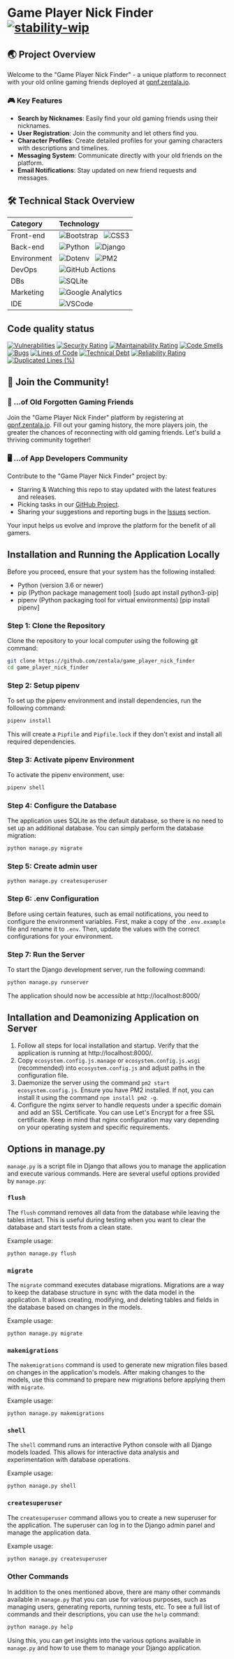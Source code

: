 # Game Player Nick Finder [![stability-wip](https://img.shields.io/badge/stability-wip-lightgrey.svg)](https://github.com/mkenney/software-guides/blob/master/STABILITY-BADGES.md#work-in-progress)

## 🌏 Project Overview
Welcome to the "Game Player Nick Finder" - a unique platform to reconnect with your old online gaming friends deployed at [gpnf.zentala.io](https://gpnf.zentala.io/).

### 🎮 Key Features
- **Search by Nicknames**: Easily find your old gaming friends using their nicknames.
- **User Registration**: Join the community and let others find you.
- **Character Profiles**: Create detailed profiles for your gaming characters with descriptions and timelines.
- **Messaging System**: Communicate directly with your old friends on the platform.
- **Email Notifications**: Stay updated on new friend requests and messages.

## 🛠 Technical Stack Overview

| Category    | Technology                                                                                   |
| :---------- | :------------------------------------------------------------------------------------------- |
| Front-end   | ![Bootstrap](https://img.shields.io/badge/-Bootstrap-563D7C?logo=bootstrap&logoColor=white) &nbsp; ![CSS3](https://img.shields.io/badge/-CSS3-1572B6?logo=css3&logoColor=white) |
| Back-end    | ![Python](https://img.shields.io/badge/-Python-3776AB?logo=python&logoColor=white) &nbsp; ![Django](https://img.shields.io/badge/-Django-092E20?logo=django&logoColor=white) |
| Environment | ![Dotenv](https://img.shields.io/badge/-Dotenv-000000?logo=dotenv&logoColor=white) &nbsp; ![PM2](https://img.shields.io/badge/-PM2-2B037A?logo=pm2&logoColor=white) |
| DevOps      | ![GitHub Actions](https://img.shields.io/badge/-GitHubActions-2088FF?logo=githubactions&logoColor=white) |
| DBs         | ![SQLite](https://img.shields.io/badge/-SQLite-003B57?logo=sqlite&logoColor=white) |
| Marketing   | ![Google Analytics](https://img.shields.io/badge/-GoogleAnalytics-E37400?logo=googleanalytics&logoColor=white) |
| IDE         | ![VSCode](https://img.shields.io/badge/-Visual%20Studio%20Code-007ACC?logo=visualstudiocode&logoColor=white) |

## Code quality status

[![Vulnerabilities](https://sonarcloud.io/api/project_badges/measure?project=zentala_game_player_nick_finder&metric=vulnerabilities)](https://sonarcloud.io/summary/new_code?id=zentala_game_player_nick_finder)
[![Security Rating](https://sonarcloud.io/api/project_badges/measure?project=zentala_game_player_nick_finder&metric=security_rating)](https://sonarcloud.io/summary/new_code?id=zentala_game_player_nick_finder)
[![Maintainability Rating](https://sonarcloud.io/api/project_badges/measure?project=zentala_game_player_nick_finder&metric=sqale_rating)](https://sonarcloud.io/summary/new_code?id=zentala_game_player_nick_finder)
[![Code Smells](https://sonarcloud.io/api/project_badges/measure?project=zentala_game_player_nick_finder&metric=code_smells)](https://sonarcloud.io/summary/new_code?id=game_player_nick_finder) [![Bugs](https://sonarcloud.io/api/project_badges/measure?project=zentala_game_player_nick_finder&metric=bugs)](https://sonarcloud.io/summary/new_code?id=zentala_game_player_nick_finder)
[![Lines of Code](https://sonarcloud.io/api/project_badges/measure?project=zentala_game_player_nick_finder&metric=ncloc)](https://sonarcloud.io/summary/new_code?id=zentala_game_player_nick_finder)
[![Technical Debt](https://sonarcloud.io/api/project_badges/measure?project=zentala_game_player_nick_finder&metric=sqale_index)](https://sonarcloud.io/summary/new_code?id=zentala_game_player_nick_finder) [![Reliability Rating](https://sonarcloud.io/api/project_badges/measure?project=zentala_game_player_nick_finder&metric=reliability_rating)](https://sonarcloud.io/summary/new_code?id=zentala_game_player_nick_finder) [![Duplicated Lines (%)](https://sonarcloud.io/api/project_badges/measure?project=zentala_game_player_nick_finder&metric=duplicated_lines_density)](https://sonarcloud.io/summary/new_code?id=zentala_game_player_nick_finder)

## 🤝 Join the Community!

### 👾 ...of Old Forgotten Gaming Friends

Join the "Game Player Nick Finder" platform by registering at [gpnf.zentala.io](https://gpnf.zentala.io/accounts/register/). Fill out your gaming history, the more players join, the greater the chances of reconnecting with old gaming friends. Let's build a thriving community together!

### 🖥️ ...of App Developers Community

Contribute to the "Game Player Nick Finder" project by:
* Starring & Watching this repo to stay updated with the latest features and releases.
* Picking tasks in our [GitHub Project](https://github.com/zentala/game_player_nick_finder/projects).
* Sharing your suggestions and reporting bugs in the [Issues](https://github.com/zentala/game_player_nick_finder/issues) section.

Your input helps us evolve and improve the platform for the benefit of all gamers.

## Installation and Running the Application Locally
Before you proceed, ensure that your system has the following installed:
* Python (version 3.6 or newer)
* pip (Python package management tool) [sudo apt install python3-pip]
* pipenv (Python packaging tool for virtual environments) [pip install pipenv]

### Step 1: Clone the Repository
Clone the repository to your local computer using the following git command:

```bash
git clone https://github.com/zentala/game_player_nick_finder
cd game_player_nick_finder
```

### Step 2: Setup pipenv
To set up the pipenv environment and install dependencies, run the following command:

```bash
pipenv install
```

This will create a `Pipfile` and `Pipfile.lock` if they don't exist and install all required dependencies.

### Step 3: Activate pipenv Environment
To activate the pipenv environment, use:

```bash
pipenv shell
```

### Step 4: Configure the Database
The application uses SQLite as the default database, so there is no need to set up an additional database. You can simply perform the database migration:

```bash
python manage.py migrate
```

### Step 5: Create admin user
```bash
python manage.py createsuperuser
```

### Step 6: .env Configuration
Before using certain features, such as email notifications, you need to configure the environment variables. First, make a copy of the `.env.example` file and rename it to `.env`. Then, update the values with the correct configurations for your environment.

### Step 7: Run the Server
To start the Django development server, run the following command:

```bash
python manage.py runserver
```

The application should now be accessible at http://localhost:8000/

## Intallation and Deamonizing Application on Server
1) Follow all steps for local installation and startup. Verify that the application is running at http://localhost:8000/.
2) Copy `ecosystem.config.js.manage` or `ecosystem.config.js.wsgi` (recommended) into `ecosystem.config.js` and adjust paths in the configuration file.
3) Daemonize the server using the command `pm2 start ecosystem.config.js`. Ensure you have PM2 installed. If not, you can install it using the command `npm install pm2 -g`.
4) Configure the nginx server to handle requests under a specific domain and add an SSL Certificate. You can use Let's Encrypt for a free SSL certificate. Keep in mind that nginx configuration may vary depending on your operating system and specific requirements.

## Options in manage.py

`manage.py` is a script file in Django that allows you to manage the application and execute various commands. Here are several useful options provided by `manage.py`:

### `flush`

The `flush` command removes all data from the database while leaving the tables intact. This is useful during testing when you want to clear the database and start tests from a clean state.

Example usage:
```bash
python manage.py flush
```

### `migrate`

The `migrate` command executes database migrations. Migrations are a way to keep the database structure in sync with the data model in the application. It allows creating, modifying, and deleting tables and fields in the database based on changes in the models.

Example usage:
```bash
python manage.py migrate
```

### `makemigrations`

The `makemigrations` command is used to generate new migration files based on changes in the application's models. After making changes to the models, use this command to prepare new migrations before applying them with `migrate`.

Example usage:
```bash
python manage.py makemigrations
```

### `shell`

The `shell` command runs an interactive Python console with all Django models loaded. This allows for interactive data analysis and experimentation with database operations.

Example usage:
```bash
python manage.py shell
```

### `createsuperuser`

The `createsuperuser` command allows you to create a new superuser for the application. The superuser can log in to the Django admin panel and manage the application data.

Example usage:
```bash
python manage.py createsuperuser
```

### Other Commands

In addition to the ones mentioned above, there are many other commands available in `manage.py` that you can use for various purposes, such as managing users, generating reports, running tests, etc. To see a full list of commands and their descriptions, you can use the `help` command:

```bash
python manage.py help
```

Using this, you can get insights into the various options available in `manage.py` and how to use them to manage your Django application.

